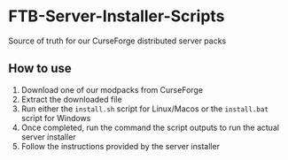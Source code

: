 # FTB-Server-Installer-Scripts

Source of truth for our CurseForge distributed server packs

## How to use

1. Download one of our modpacks from CurseForge
2. Extract the downloaded file
3. Run either the `install.sh` script for Linux/Macos or the `install.bat` script for Windows
4. Once completed, run the command the script outputs to run the actual server installer
5. Follow the instructions provided by the server installer